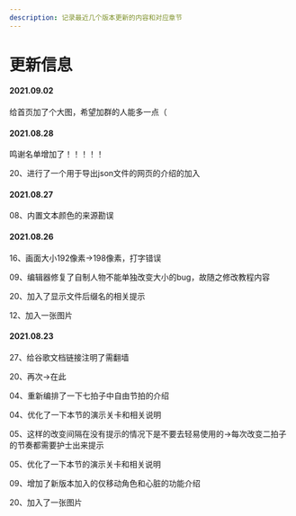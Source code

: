 ```yaml
---
description: 记录最近几个版本更新的内容和对应章节
---
```


# 更新信息

#### 2021.09.02

给首页加了个大图，希望加群的人能多一点（

#### 2021.08.28

鸣谢名单增加了！！！！！

20、进行了一个用于导出json文件的网页的介绍的加入

#### 2021.08.27

08、内置文本颜色的来源勘误

#### 2021.08.26

16、画面大小192像素→198像素，打字错误

09、编辑器修复了自制人物不能单独改变大小的bug，故随之修改教程内容

20、加入了显示文件后缀名的相关提示

12、加入一张图片

#### 2021.08.23

27、给谷歌文档链接注明了需翻墙

20、再次→在此

04、重新编排了一下七拍子中自由节拍的介绍

04、优化了一下本节的演示关卡和相关说明

05、这样的改变间隔在没有提示的情况下是不要去轻易使用的→每次改变二拍子的节奏都需要护士出来提示

05、优化了一下本节的演示关卡和相关说明

09、增加了新版本加入的仅移动角色和心脏的功能介绍

20、加入了一张图片



